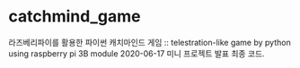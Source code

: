 # catchmind_game
라즈베리파이를 활용한 파이썬 캐치마인드 게임 :: telestration-like game by python using raspberry pi 3B module
2020-06-17 미니 프로젝트 발표 최종 코드.
